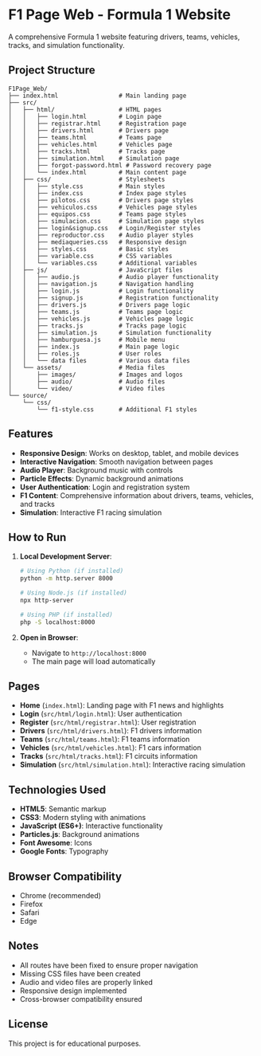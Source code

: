 # F1 Page Web - Formula 1 Website

A comprehensive Formula 1 website featuring drivers, teams, vehicles, tracks, and simulation functionality.

## Project Structure

```
F1Page_Web/
├── index.html                 # Main landing page
├── src/
│   ├── html/                  # HTML pages
│   │   ├── login.html         # Login page
│   │   ├── registrar.html     # Registration page
│   │   ├── drivers.html       # Drivers page
│   │   ├── teams.html         # Teams page
│   │   ├── vehicles.html      # Vehicles page
│   │   ├── tracks.html        # Tracks page
│   │   ├── simulation.html    # Simulation page
│   │   ├── forgot-password.html # Password recovery page
│   │   └── index.html         # Main content page
│   ├── css/                   # Stylesheets
│   │   ├── style.css          # Main styles
│   │   ├── index.css          # Index page styles
│   │   ├── pilotos.css        # Drivers page styles
│   │   ├── vehiculos.css      # Vehicles page styles
│   │   ├── equipos.css        # Teams page styles
│   │   ├── simulacion.css     # Simulation page styles
│   │   ├── login&signup.css   # Login/Register styles
│   │   ├── reproductor.css    # Audio player styles
│   │   ├── mediaqueries.css   # Responsive design
│   │   ├── styles.css         # Basic styles
│   │   ├── variable.css       # CSS variables
│   │   └── variables.css      # Additional variables
│   ├── js/                    # JavaScript files
│   │   ├── audio.js           # Audio player functionality
│   │   ├── navigation.js      # Navigation handling
│   │   ├── login.js           # Login functionality
│   │   ├── signup.js          # Registration functionality
│   │   ├── drivers.js         # Drivers page logic
│   │   ├── teams.js           # Teams page logic
│   │   ├── vehicles.js        # Vehicles page logic
│   │   ├── tracks.js          # Tracks page logic
│   │   ├── simulation.js      # Simulation functionality
│   │   ├── hamburguesa.js     # Mobile menu
│   │   ├── index.js           # Main page logic
│   │   ├── roles.js           # User roles
│   │   └── data files         # Various data files
│   └── assets/                # Media files
│       ├── images/            # Images and logos
│       ├── audio/             # Audio files
│       └── video/             # Video files
└── source/
    └── css/
        └── f1-style.css       # Additional F1 styles
```

## Features

- **Responsive Design**: Works on desktop, tablet, and mobile devices
- **Interactive Navigation**: Smooth navigation between pages
- **Audio Player**: Background music with controls
- **Particle Effects**: Dynamic background animations
- **User Authentication**: Login and registration system
- **F1 Content**: Comprehensive information about drivers, teams, vehicles, and tracks
- **Simulation**: Interactive F1 racing simulation

## How to Run

1. **Local Development Server**:
   ```bash
   # Using Python (if installed)
   python -m http.server 8000
   
   # Using Node.js (if installed)
   npx http-server
   
   # Using PHP (if installed)
   php -S localhost:8000
   ```

2. **Open in Browser**:
   - Navigate to `http://localhost:8000`
   - The main page will load automatically

## Pages

- **Home** (`index.html`): Landing page with F1 news and highlights
- **Login** (`src/html/login.html`): User authentication
- **Register** (`src/html/registrar.html`): User registration
- **Drivers** (`src/html/drivers.html`): F1 drivers information
- **Teams** (`src/html/teams.html`): F1 teams information
- **Vehicles** (`src/html/vehicles.html`): F1 cars information
- **Tracks** (`src/html/tracks.html`): F1 circuits information
- **Simulation** (`src/html/simulation.html`): Interactive racing simulation

## Technologies Used

- **HTML5**: Semantic markup
- **CSS3**: Modern styling with animations
- **JavaScript (ES6+)**: Interactive functionality
- **Particles.js**: Background animations
- **Font Awesome**: Icons
- **Google Fonts**: Typography

## Browser Compatibility

- Chrome (recommended)
- Firefox
- Safari
- Edge

## Notes

- All routes have been fixed to ensure proper navigation
- Missing CSS files have been created
- Audio and video files are properly linked
- Responsive design implemented
- Cross-browser compatibility ensured

## License

This project is for educational purposes.